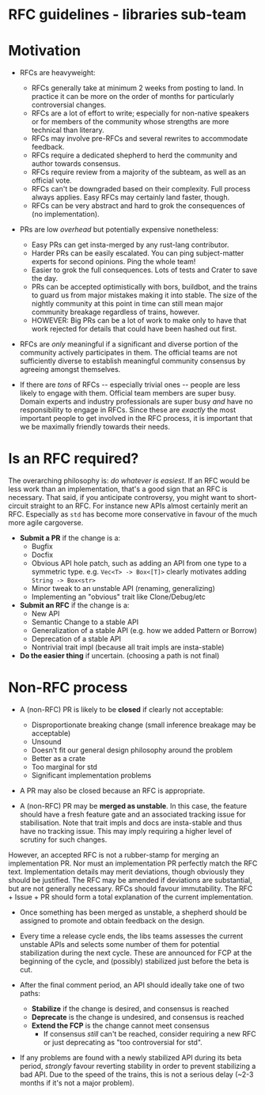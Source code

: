# RFC guidelines - libraries sub-team

# Motivation

* RFCs are heavyweight:
    * RFCs generally take at minimum 2 weeks from posting to land. In
      practice it can be more on the order of months for particularly
      controversial changes.
    * RFCs are a lot of effort to write; especially for non-native speakers or
      for members of the community whose strengths are more technical than literary.
    * RFCs may involve pre-RFCs and several rewrites to accommodate feedback.
    * RFCs require a dedicated shepherd to herd the community and author towards
      consensus.
    * RFCs require review from a majority of the subteam, as well as an official
      vote.
    * RFCs can't be downgraded based on their complexity. Full process always applies.
      Easy RFCs may certainly land faster, though.
    * RFCs can be very abstract and hard to grok the consequences of (no implementation).

* PRs are low *overhead* but potentially expensive nonetheless:
    * Easy PRs can get insta-merged by any rust-lang contributor.
    * Harder PRs can be easily escalated. You can ping subject-matter experts for second
      opinions. Ping the whole team!
    * Easier to grok the full consequences. Lots of tests and Crater to save the day.
    * PRs can be accepted optimistically with bors, buildbot, and the trains to guard
      us from major mistakes making it into stable. The size of the nightly community
      at this point in time can still mean major community breakage regardless of trains,
      however.
    * HOWEVER: Big PRs can be a lot of work to make only to have that work rejected for
      details that could have been hashed out first.

* RFCs are *only* meaningful if a significant and diverse portion of the
community actively   participates in them. The official teams are not
sufficiently diverse to establish   meaningful community consensus by agreeing
amongst themselves.

* If there are *tons* of RFCs -- especially trivial ones -- people are less
likely to engage with them. Official team members are super busy. Domain experts
and industry professionals are super busy *and* have no responsibility to engage
in RFCs. Since these are *exactly* the most important people to get involved in
the RFC process, it is important that we be maximally friendly towards their
needs.


# Is an RFC required?

The overarching philosophy is: *do whatever is easiest*. If an RFC
would be less work than an implementation, that's a good sign that an RFC is
necessary. That said, if you anticipate controversy, you might want to short-circuit
straight to an RFC. For instance new APIs almost certainly merit an RFC. Especially
as `std` has become more conservative in favour of the much more agile cargoverse.

* **Submit a PR** if the change is a:
    * Bugfix
    * Docfix
    * Obvious API hole patch, such as adding an API from one type to a symmetric type.
      e.g. `Vec<T> -> Box<[T]>` clearly motivates adding `String -> Box<str>`
    * Minor tweak to an unstable API (renaming, generalizing)
    * Implementing an "obvious" trait like Clone/Debug/etc
* **Submit an RFC** if the change is a:
    * New API
    * Semantic Change to a stable API
    * Generalization of a stable API (e.g. how we added Pattern or Borrow)
    * Deprecation of a stable API
    * Nontrivial trait impl (because all trait impls are insta-stable)
* **Do the easier thing** if uncertain. (choosing a path is not final)


# Non-RFC process

* A (non-RFC) PR is likely to be **closed** if clearly not acceptable:
    * Disproportionate breaking change (small inference breakage may be acceptable)
    * Unsound
    * Doesn't fit our general design philosophy around the problem
    * Better as a crate
    * Too marginal for std
    * Significant implementation problems

* A PR may also be closed because an RFC is appropriate.

* A (non-RFC) PR  may be **merged as unstable**. In this case, the feature
should have a fresh feature gate and an associated tracking issue for
stabilisation. Note that trait impls and docs are insta-stable and thus have no
tracking issue. This may imply requiring a higher level of scrutiny for such
changes.

However, an accepted RFC is not a rubber-stamp for merging an implementation PR.
Nor must an implementation PR perfectly match the RFC text. Implementation details
may merit deviations, though obviously they should be justified. The RFC may be
amended if deviations are substantial, but are not generally necessary. RFCs should
favour immutability. The RFC + Issue + PR should form a total explanation of the
current implementation.

* Once something has been merged as unstable, a shepherd should be assigned
  to promote and obtain feedback on the design.

* Every time a release cycle ends, the libs teams assesses the current unstable
  APIs and selects some number of them for potential stabilization during the
  next cycle. These are announced for FCP at the beginning of the cycle, and
  (possibly) stabilized just before the beta is cut.

* After the final comment period, an API should ideally take one of two paths:
  * **Stabilize** if the change is desired, and consensus is reached
  * **Deprecate** is the change is undesired, and consensus is reached
  * **Extend the FCP** is the change cannot meet consensus
    * If consensus *still* can't be reached, consider requiring a new RFC or
      just deprecating as "too controversial for std".

* If any problems are found with a newly stabilized API during its beta period,
  *strongly* favour reverting stability in order to prevent stabilizing a bad
  API. Due to the speed of the trains, this is not a serious delay (~2-3 months
  if it's not a major problem).


